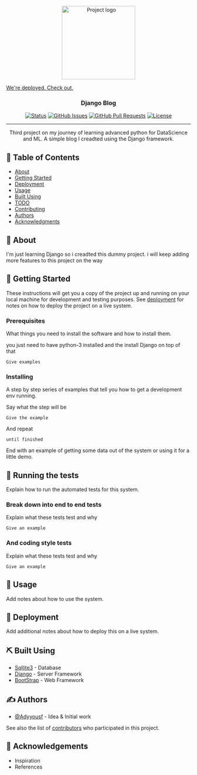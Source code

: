 <p align="center">
 <img width=200px height=200px src="https://i.imgur.com/6wj0hh6.jpg" alt="Project logo"><br>
</p>
  <a href="heyady.herokuapp.com">We're deployed. Check out.</a>

<h3 align="center">Django Blog</h3>

<div align="center">

[![Status](https://img.shields.io/badge/status-active-success.svg)]()
[![GitHub Issues](https://img.shields.io/github/issues/kylelobo/The-Documentation-Compendium.svg)](https://github.com/kylelobo/The-Documentation-Compendium/issues)
[![GitHub Pull Requests](https://img.shields.io/github/issues-pr/kylelobo/The-Documentation-Compendium.svg)](https://github.com/kylelobo/The-Documentation-Compendium/pulls)
[![License](https://img.shields.io/badge/license-MIT-blue.svg)](/LICENSE)

</div>

---

<p align="center">Third project on my journey of learning advanced python for DataScience and ML. 
A simple blog I creadted using the Django framework.
    <br> 
</p>

## 📝 Table of Contents

- [About](#about)
- [Getting Started](#getting_started)
- [Deployment](#deployment)
- [Usage](#usage)
- [Built Using](#built_using)
- [TODO](../TODO.md)
- [Contributing](../CONTRIBUTING.md)
- [Authors](#authors)
- [Acknowledgments](#acknowledgement)

## 🧐 About <a name = "about"></a>

I'm just learning Django so i creadted this dummy project. i will keep adding more features to this project on the way

## 🏁 Getting Started <a name = "getting_started"></a>

These instructions will get you a copy of the project up and running on your local machine for development and testing purposes. See [deployment](#deployment) for notes on how to deploy the project on a live system.

### Prerequisites

What things you need to install the software and how to install them.

you just need to have python-3 installed and the install Django on top of that

```
Give examples
```

### Installing

A step by step series of examples that tell you how to get a development env running.

Say what the step will be

```
Give the example
```

And repeat

```
until finished
```

End with an example of getting some data out of the system or using it for a little demo.

## 🔧 Running the tests <a name = "tests"></a>

Explain how to run the automated tests for this system.

### Break down into end to end tests

Explain what these tests test and why

```
Give an example
```

### And coding style tests

Explain what these tests test and why

```
Give an example
```

## 🎈 Usage <a name="usage"></a>

Add notes about how to use the system.

## 🚀 Deployment <a name = "deployment"></a>

Add additional notes about how to deploy this on a live system.

## ⛏️ Built Using <a name = "built_using"></a>

- [Sqllite3](https://www.sqllite.com/) - Database
- [Django](https://docs.djangoproject.com//) - Server Framework
- [BootStrap](https://getbootstrap.com/) - Web Framework

## ✍️ Authors <a name = "authors"></a>

- [@Adyyousf](https://github.com/Adyyousf) - Idea & Initial work

See also the list of [contributors](https://github.com/Adyyousf) who participated in this project.

## 🎉 Acknowledgements <a name = "acknowledgement"></a>

- Inspiration
- References
